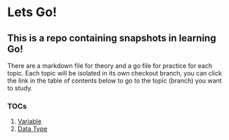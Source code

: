 # Lets Go!

## This is a repo containing snapshots in learning Go!

There are a markdown file for theory and a go file for practice for each topic. Each topic will be isolated in its own checkout branch, you can click the link in the table of contents below to go to the topic (branch) you want to study.

### TOCs
1. [Variable](https://github.com/anggarobo/letsgo/tree/var)
1. [Data Type](https://github.com/anggarobo/letsgo/tree/data-type)
